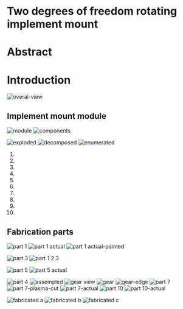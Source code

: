 # Two degrees of freedom rotating implement mount

# Abstract

# Introduction

![overal-view](_figures/implement-2-degrees-rotating-mount-01-overal-view.png)

## Implement mount module 

![module](_figures/implement-2-degrees-rotating-mount-02-module.png)
![components](_figures/implement-2-degrees-rotating-mount-03-components.jpg)

![exploded](_figures/implement-2-degrees-rotating-mount-04-exploded.png)
![decomposed](_figures/implement-2-degrees-rotating-mount-05-decomposed.png)
![enumerated](_figures/implement-2-degrees-rotating-mount-06-enumerated.png)

1.
2.
3.
4.
5.
6.
7.
8.
9.
10.


## Fabrication parts

![part 1](_figures/implement-2-degrees-rotating-mount-07-part-1.png)
![part 1 actual](_figures/implement-2-degrees-rotating-mount-08-part-1-actual.jpg)
![part 1 actual-painted](_figures/implement-2-degrees-rotating-mount-09-part-1-actual-painted.jpg)

 
![part 3](_figures/implement-2-degrees-rotating-mount-10-part-3.png)
![part 1 2 3](_figures/implement-2-degrees-rotating-mount-11-part-1-2-3.jpg)

![part 5](_figures/implement-2-degrees-rotating-mount-12-part-5.png)
![part 5 actual](_figures/implement-2-degrees-rotating-mount-13-part-5-actal.jpg)

![part 4](_figures/implement-2-degrees-rotating-mount-14-part-4.png)
![assempled](_figures/implement-2-degrees-rotating-mount-15-assempled.jpg)
![gear view](_figures/implement-2-degrees-rotating-mount-16-gear-view.jpg)
![gear](_figures/implement-2-degrees-rotating-mount-17-gear.jpg)
![gear-edge](_figures/implement-2-degrees-rotating-mount-18-gear-edge.jpg)
![part 7](_figures/implement-2-degrees-rotating-mount-19-part-7.png)
![part 7-plasma-cut](_figures/implement-2-degrees-rotating-mount-20-part-7-plasma-cut.jpg)
![part 7-actual](_figures/implement-2-degrees-rotating-mount-21-part-7-actual.jpg)
![part 10](_figures/implement-2-degrees-rotating-mount-22-part-10.png)
![part 10-actual](_figures/implement-2-degrees-rotating-mount-23-part-10-actual.jpg)



![fabricated a](_figures/implement-2-degrees-rotating-mount-24-fabricated-a.jpg)
![fabricated b](_figures/implement-2-degrees-rotating-mount-25-fabricated-b.jpg)
![fabricated c](_figures/implement-2-degrees-rotating-mount-26-fabricated-c.jpg)


